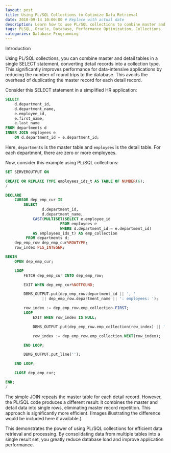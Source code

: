 ```yaml
---
layout: post
title: Using PL/SQL Collections to Optimize Data Retrieval
date: 2010-09-14 10:00:00 # Replace with actual date
description: Learn how to use PL/SQL collections to combine master and detail tables in a single SELECT statement, reducing database round trips and improving performance.
tags: PLSQL, Oracle, Database, Performance Optimization, Collections
categories: Database Programming
---
```


Introduction

Using PL/SQL collections, you can combine master and detail tables in a single SELECT statement, converting detail records into a collection type. This significantly improves performance for data-intensive applications by reducing the number of round trips to the database. This avoids the overhead of duplicating the master record for each detail record.

Consider this SELECT statement in a simplified HR application:

```sql
SELECT
    d.department_id,
    d.department_name,
    e.employee_id,
    e.first_name,
    e.last_name
FROM departments d
INNER JOIN employees e
    ON d.department_id = e.department_id;
```

Here, `departments` is the master table and `employees` is the detail table. For each department, there are zero or more employees.

Now, consider this example using PL/SQL collections:

```sql
SET SERVEROUTPUT ON

CREATE OR REPLACE TYPE employees_ids_t AS TABLE OF NUMBER(6);
/

DECLARE
    CURSOR dep_emp_cur IS
        SELECT
                d.department_id,
                d.department_name,
            CAST(MULTISET(SELECT e.employee_id
                        FROM employees e
                        WHERE d.department_id = e.department_id)
            AS employees_ids_t) AS emp_collection
         FROM departments d;
    dep_emp_row dep_emp_cur%ROWTYPE;
    row_index PLS_INTEGER;

BEGIN
    OPEN dep_emp_cur;

    LOOP
        FETCH dep_emp_cur INTO dep_emp_row;

        EXIT WHEN dep_emp_cur%NOTFOUND;

        DBMS_OUTPUT.put(dep_emp_row.department_id || ', '
                || dep_emp_row.department_name || ': employees: ');

        row_index := dep_emp_row.emp_collection.FIRST;
        LOOP
            EXIT WHEN row_index IS NULL;

            DBMS_OUTPUT.put(dep_emp_row.emp_collection(row_index) || ', ');

            row_index := dep_emp_row.emp_collection.NEXT(row_index);

        END LOOP;

        DBMS_OUTPUT.put_line('');

    END LOOP;

    CLOSE dep_emp_cur;

END;
/
```

The simple JOIN repeats the master table for each detail record. However, the PL/SQL code produces a different result: it combines the master and detail data into single rows, eliminating master record repetition. This approach is significantly more efficient. (Images illustrating the difference would be included here if available.)

This demonstrates the power of using PL/SQL collections for efficient data retrieval and processing. By consolidating data from multiple tables into a single result set, you greatly reduce database load and improve application performance.
